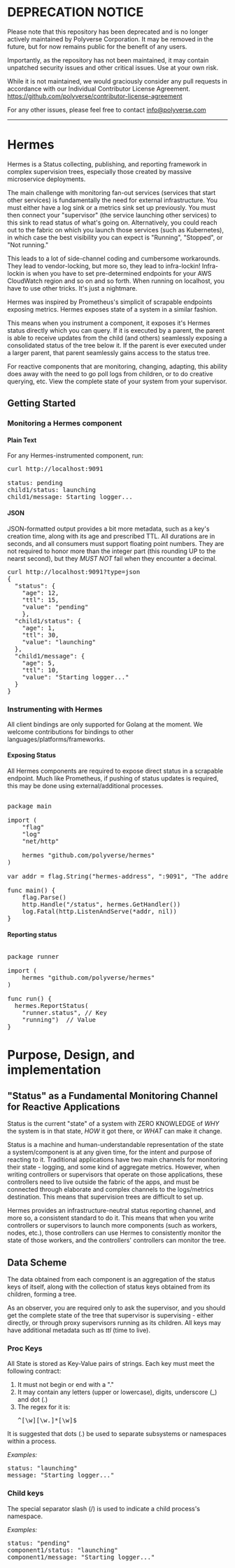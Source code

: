# DEPRECATION NOTICE

Please note that this repository has been deprecated and is no longer actively maintained by Polyverse Corporation.  It may be removed in the future, but for now remains public for the benefit of any users.

Importantly, as the repository has not been maintained, it may contain unpatched security issues and other critical issues.  Use at your own risk.

While it is not maintained, we would graciously consider any pull requests in accordance with our Individual Contributor License Agreement.  https://github.com/polyverse/contributor-license-agreement

For any other issues, please feel free to contact info@polyverse.com

---

# Hermes

Hermes is a Status collecting, publishing, and reporting framework in complex supervision trees, especially those created by massive microservice deployments.

The main challenge with monitoring fan-out services (services that start other services) is fundamentally the need for external infrastructure. You must either have a log sink or a metrics sink set up previously. You must then connect your "supervisor" (the service launching other services) to this sink to read status of what's going on. Alternatively, you could reach out to the fabric on which you launch those services (such as Kubernetes), in which case the best visibility you can expect is "Running", "Stopped", or "Not running."

This leads to a lot of side-channel coding and cumbersome workarounds. They lead to vendor-locking, but more so, they lead to infra-lockin! Infra-lockin is when you have to set pre-determined endpoints for your AWS CloudWatch region and so on and so forth. When running on localhost, you have to use other tricks. It's just a nightmare.

Hermes was inspired by Prometheus's simplicit of scrapable endpoints exposing metrics. Hermes exposes state of a system in a similar fashion.

This means when you instrument a component, it exposes it's Hermes status directly which you can query. If it is executed by a parent, the parent is able to receive updates from the child (and others) seamlessly exposing a consolidated status of the tree below it. If the parent is ever executed under a larger parent, that parent seamlessly gains access to the status tree.

For reactive components that are monitoring, changing, adapting, this ability does away with the need to go poll logs from children, or to do creative querying, etc. View the complete state of your system from your supervisor.

## Getting Started

### Monitoring a Hermes component

#### Plain Text
For any Hermes-instrumented component, run:

<pre>
curl http://localhost:9091

status: pending
child1/status: launching
child1/message: Starting logger...
</pre>

#### JSON

JSON-formatted output provides a bit more metadata, such as a key's creation time, along with its age and prescribed TTL. All durations are in seconds, and all consumers must support floating point numbers. They are not required to honor more than the integer part (this rounding UP to the nearst second), but they *MUST NOT* fail when they encounter a decimal.

<pre>
curl http://localhost:9091?type=json
{
  "status": {
    "age": 12,
    "ttl": 15,
    "value": "pending"
    },
  "child1/status": {
    "age": 1,
    "ttl": 30,
    "value": "launching"
  },
  "child1/message": {
    "age": 5,
    "ttl": 10,
    "value": "Starting logger..."
  }
}
</pre>

### Instrumenting with Hermes

All client bindings are only supported for Golang at the moment. We welcome contributions for bindings to other languages/platforms/frameworks.

#### Exposing Status

All Hermes components are required to expose direct status in a scrapable endpoint. Much like Prometheus, if pushing of status updates is required, this may be done using external/additional processes.

<pre>

package main

import (
	"flag"
	"log"
	"net/http"

	hermes "github.com/polyverse/hermes"
)

var addr = flag.String("hermes-address", ":9091", "The address to listen on for Hermes HTTP requests.")

func main() {
	flag.Parse()
	http.Handle("/status", hermes.GetHandler())
	log.Fatal(http.ListenAndServe(*addr, nil))
}
</pre>

#### Reporting status

<pre>

package runner

import (
	hermes "github.com/polyverse/hermes"
)

func run() {
  hermes.ReportStatus(
    "runner.status", // Key
    "running")  // Value
}
</pre>

# Purpose, Design, and implementation

## "Status" as a Fundamental Monitoring Channel for Reactive Applications

Status is the current "state" of a system with ZERO KNOWLEDGE of *WHY* the system is in that state, *HOW* it got there, or *WHAT* can make it change.

Status is a machine and human-understandable representation of the state a system/component is at any given time, for the intent and purpose of reacting to it. Traditional applications have two main channels for monitoring their state - logging, and some kind of aggregate metrics. However, when writing controllers or supervisors that operate on those applications, these controllers need to live outside the fabric of the apps, and must be connected through elaborate and complex channels to the logs/metrics destination. This means that supervision trees are difficult to set up.

Hermes provides an infrastructure-neutral status reporting channel, and more so, a consistent standard to do it. This means that when you write controllers or supervisors to launch more components (such as workers, nodes, etc.), those controllers can use Hermes to consistently monitor the state of those workers, and the controllers' controllers can monitor the tree.

## Data Scheme

The data obtained from each component is an aggregation of the status keys of itself, along with the collection of status keys obtained from its children, forming a tree.

As an observer, you are required only to ask the supervisor, and you should get the complete state of the tree that supervisor is supervising - either directly, or through proxy supervisors running as its children. All keys may have additional metadata such as *ttl* (time to live).

### Proc Keys
All State is stored as Key-Value pairs of strings. Each key must meet the following contract:
1. It must not begin or end with a "."
2. It may contain any letters (upper or lowercase), digits, underscore (\_) and dot (\.)
3. The regex for it is: <pre>^[\w][\w\.]*[\w]$</pre>

It is suggested that dots (.) be used to separate subsystems or namespaces within a process.

*Examples:*
<pre>
status: "launching"
message: "Starting logger..."
</pre>

### Child keys

The special separator slash (/) is used to indicate a child process's namespace.

*Examples:*
<pre>
status: "pending"
component1/status: "launching"
component1/message: "Starting logger..."
</pre>

